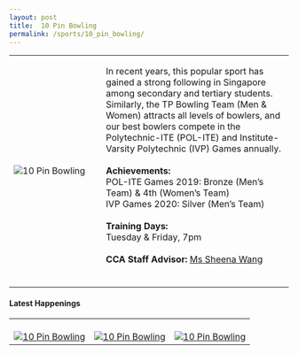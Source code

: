 ```yaml
---
layout: post
title:  10 Pin Bowling
permalink: /sports/10_pin_bowling/
---
```


<table>
    <tr>
        <td style="width:33%"><image src="{{site.baseurl}}/images/CCA_10_pin_bowling.jpg" style="display:block;margin-left:auto;margin-right:auto;" alt="10 Pin Bowling"></image></td>
        <td>
            <p>
                In recent years, this popular sport has gained a strong following in Singapore among secondary and tertiary students. Similarly, the TP Bowling Team (Men & Women) attracts all levels of bowlers, and our best bowlers compete in the Polytechnic-ITE (POL-ITE) and Institute-Varsity Polytechnic (IVP) Games annually.<br>
                <br>
                <b>Achievements:</b><br>
                POL-ITE Games 2019: Bronze (Men’s Team) & 4th (Women’s Team)<br>
                IVP Games 2020: Silver (Men’s Team)<br>
                <br>
                <b>Training Days:</b><br>
                Tuesday & Friday, 7pm<br>
                <br>
                <b>CCA Staff Advisor:</b> <a href="mailto:hengnuan@tp.edu.sg">Ms Sheena Wang</a><br>
                <br>
            </p>
        </td>
    </tr>
</table>

#### Latest Happenings
<table>
        <tr>
            <td style="max-width:33%; vertical-align:bottom; border:none"><br>
                <a href="https://www.instagram.com/p/CACM9-gH593/">
                    <image src="{{site.baseurl}}/images/CCA-10-pin_bowling_IG1.jpg" style="display:block;margin-left:auto;margin-right:auto;" alt="10 Pin Bowling">
                    </image>
                </a>
            </td>
            <td style="max-width:33%; vertical-align:bottom; border:none"><br>
                <a href="https://www.instagram.com/p/B9ZQ-KQHuvH/">
                    <image src="{{site.baseurl}}/images/CCA-10-pin_bowling_IG2.jpg" style="display:block;margin-left:auto;margin-right:auto;" alt="10 Pin Bowling">
                    </image>
                </a>
            </td>
            <td style="max-width:33%; vertical-align:bottom; border:none"><br>
                <a href="https://www.instagram.com/p/B7OMwMJH-Q1/">
                    <image src="{{site.baseurl}}/images/CCA-10-pin_bowling_IG3.jpg" style="display:block;margin-left:auto;margin-right:auto;" alt="10 Pin Bowling">
                    </image>
                </a>
            </td>
    </tr>
</table>
